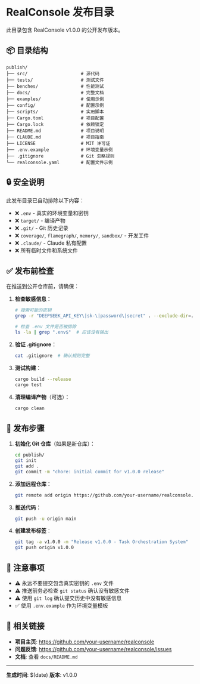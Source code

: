 # RealConsole 发布目录

此目录包含 RealConsole v1.0.0 的公开发布版本。

## 📦 目录结构

```
publish/
├── src/                    # 源代码
├── tests/                  # 测试文件
├── benches/                # 性能测试
├── docs/                   # 完整文档
├── examples/               # 使用示例
├── config/                 # 配置示例
├── scripts/                # 实用脚本
├── Cargo.toml              # 项目配置
├── Cargo.lock              # 依赖锁定
├── README.md               # 项目说明
├── CLAUDE.md               # 项目指南
├── LICENSE                 # MIT 许可证
├── .env.example            # 环境变量示例
├── .gitignore              # Git 忽略规则
└── realconsole.yaml        # 配置文件示例
```

## 🔒 安全说明

此发布目录已自动排除以下内容：
- ❌ `.env` - 真实的环境变量和密钥
- ❌ `target/` - 编译产物
- ❌ `.git/` - Git 历史记录
- ❌ `coverage/`, `flamegraph/`, `memory/`, `sandbox/` - 开发工件
- ❌ `.claude/` - Claude 私有配置
- ❌ 所有临时文件和系统文件

## ✅ 发布前检查

在推送到公开仓库前，请确保：

1. **检查敏感信息**：
   ```bash
   # 搜索可能的密钥
   grep -r "DEEPSEEK_API_KEY\|sk-\|password\|secret" . --exclude-dir=.git

   # 检查 .env 文件是否被排除
   ls -la | grep ".env$"  # 应该没有输出
   ```

2. **验证 .gitignore**：
   ```bash
   cat .gitignore  # 确认规则完整
   ```

3. **测试构建**：
   ```bash
   cargo build --release
   cargo test
   ```

4. **清理编译产物**（可选）：
   ```bash
   cargo clean
   ```

## 🚀 发布步骤

1. **初始化 Git 仓库**（如果是新仓库）：
   ```bash
   cd publish/
   git init
   git add .
   git commit -m "chore: initial commit for v1.0.0 release"
   ```

2. **添加远程仓库**：
   ```bash
   git remote add origin https://github.com/your-username/realconsole.git
   ```

3. **推送代码**：
   ```bash
   git push -u origin main
   ```

4. **创建发布标签**：
   ```bash
   git tag -a v1.0.0 -m "Release v1.0.0 - Task Orchestration System"
   git push origin v1.0.0
   ```

## 📝 注意事项

- ⚠️ 永远不要提交包含真实密钥的 `.env` 文件
- ⚠️ 推送前务必检查 `git status` 确认没有敏感文件
- ⚠️ 使用 `git log` 确认提交历史中没有敏感信息
- ✅ 使用 `.env.example` 作为环境变量模板

## 🔗 相关链接

- **项目主页**: https://github.com/your-username/realconsole
- **问题反馈**: https://github.com/your-username/realconsole/issues
- **文档**: 查看 `docs/README.md`

---

**生成时间**: $(date)
**版本**: v1.0.0
